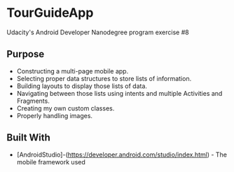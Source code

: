 # TourGuideApp

Udacity's Android Developer Nanodegree program exercise #8

## Purpose

* Constructing a multi-page mobile app.
* Selecting proper data structures to store lists of information.
* Building layouts to display those lists of data.
* Navigating between those lists using intents and multiple Activities and Fragments.
* Creating my own custom classes.
* Properly handling images.



## Built With
* [AndroidStudio]-(https://developer.android.com/studio/index.html) - The mobile framework used
